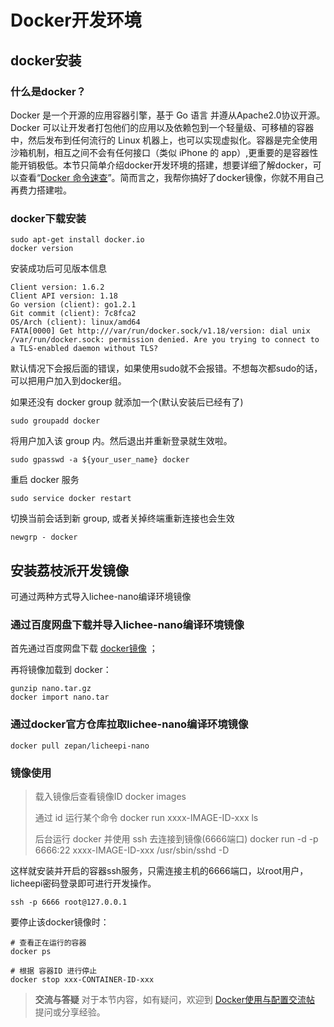 # Docker开发环境


## docker安装


### 什么是docker？

Docker 是一个开源的应用容器引擎，基于 Go 语言 并遵从Apache2.0协议开源。Docker 可以让开发者打包他们的应用以及依赖包到一个轻量级、可移植的容器中，然后发布到任何流行的 Linux 机器上，也可以实现虚拟化。容器是完全使用沙箱机制，相互之间不会有任何接口（类似 iPhone 的 app）,更重要的是容器性能开销极低。本节只简单介绍docker开发环境的搭建，想要详细了解docker，可以查看“[Docker 命令速查](http://zero.lichee.pro/%E5%85%A5%E9%97%A8/docker_command.html)”。简而言之，我帮你搞好了docker镜像，你就不用自己再费力搭建啦。

### docker下载安装

```
sudo apt-get install docker.io
docker version
```

安装成功后可见版本信息

``` 
Client version: 1.6.2
Client API version: 1.18
Go version (client): go1.2.1
Git commit (client): 7c8fca2
OS/Arch (client): linux/amd64
FATA[0000] Get http:///var/run/docker.sock/v1.18/version: dial unix /var/run/docker.sock: permission denied. Are you trying to connect to a TLS-enabled daemon without TLS? 
```

默认情况下会报后面的错误，如果使用sudo就不会报错。不想每次都sudo的话，可以把用户加入到docker组。


如果还没有 docker group 就添加一个(默认安装后已经有了)

    sudo groupadd docker

将用户加入该 group 内。然后退出并重新登录就生效啦。

    sudo gpasswd -a ${your_user_name} docker

重启 docker 服务

    sudo service docker restart

切换当前会话到新 group, 或者关掉终端重新连接也会生效

    newgrp - docker


## 安装荔枝派开发镜像


可通过两种方式导入lichee-nano编译环境镜像

### 通过百度网盘下载并导入lichee-nano编译环境镜像

首先通过百度网盘下载
[docker镜像](https://pan.baidu.com/s/1aYcGfzyz-g4CbxGSsVREGQ) ；

再将镜像加载到 docker：

``` 
gunzip nano.tar.gz
docker import nano.tar
```

### 通过docker官方仓库拉取lichee-nano编译环境镜像

``` 
docker pull zepan/licheepi-nano
```

### 镜像使用

>  载入镜像后查看镜像ID docker images
>
>  通过 id 运行某个命令 docker run xxxx-IMAGE-ID-xxx ls
>
>  后台运行 docker 并使用 ssh 去连接到镜像(6666端口) docker run -d -p
> 6666:22 xxxx-IMAGE-ID-xxx /usr/sbin/sshd -D

这样就安装并开启的容器ssh服务，只需连接主机的6666端口，以root用户，licheepi密码登录即可进行开发操作。

    ssh -p 6666 root@127.0.0.1

要停止该docker镜像时：

```
# 查看正在运行的容器
docker ps

# 根据 容器ID 进行停止
docker stop xxx-CONTAINER-ID-xxx
```

> **交流与答疑**
> 对于本节内容，如有疑问，欢迎到 [Docker使用与配置交流帖](http://bbs.lichee.pro/d/23-docker) 提问或分享经验。
